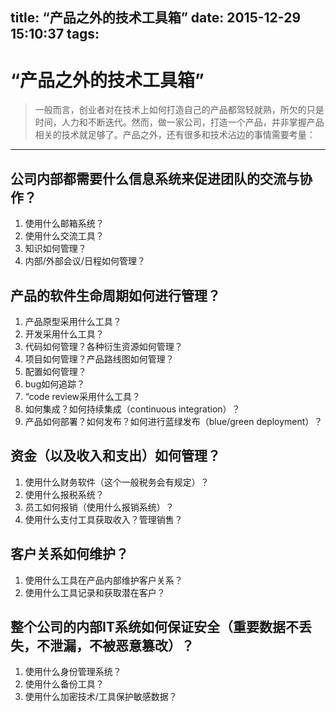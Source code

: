 title: “产品之外的技术工具箱”
date: 2015-12-29 15:10:37
tags:
---
# “产品之外的技术工具箱”

> 一般而言，创业者对在技术上如何打造自己的产品都驾轻就熟，所欠的只是时间，人力和不断迭代。然而，做一家公司，打造一个产品，并非掌握产品相关的技术就足够了。产品之外，还有很多和技术沾边的事情需要考量：

---

## 公司内部都需要什么信息系统来促进团队的交流与协作？
1. 使用什么邮箱系统？
2. 使用什么交流工具？
3. 知识如何管理？
4. 内部/外部会议/日程如何管理？

## 产品的软件生命周期如何进行管理？
1. 产品原型采用什么工具？
2. 开发采用什么工具？
3. 代码如何管理？各种衍生资源如何管理？
4. 项目如何管理？产品路线图如何管理？
5. 配置如何管理？
6. bug如何追踪？
7. “code review采用什么工具？
8. 如何集成？如何持续集成（continuous integration）？
9. 产品如何部署？如何发布？如何进行蓝绿发布（blue/green deployment）？

## 资金（以及收入和支出）如何管理？
1. 使用什么财务软件（这个一般税务会有规定）？
2. 使用什么报税系统？
3. 员工如何报销（使用什么报销系统）？
4. 使用什么支付工具获取收入？管理销售？

## 客户关系如何维护？
1. 使用什么工具在产品内部维护客户关系？
2. 使用什么工具记录和获取潜在客户？

## 整个公司的内部IT系统如何保证安全（重要数据不丢失，不泄漏，不被恶意篡改）？
1. 使用什么身份管理系统？
2. 使用什么备份工具？
3. 使用什么加密技术/工具保护敏感数据？